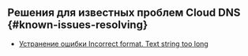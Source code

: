 ## Решения для известных проблем Cloud DNS {#known-issues-resolving}

* [Устранение ошибки Incorrect format. Text string too long](error-incorrect-format-text-string-too-long.md)